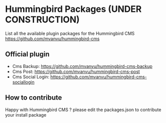 # Hummingbird Packages (UNDER CONSTRUCTION)
List all the available plugin packages for the Hummingbird CMS https://github.com/mvanvu/hummingbird-cms

## Official plugin
- Cms Backup: https://github.com/mvanvu/hummingbird-cms-backup
- Cms Post: https://github.com/mvanvu/hummingbird-cms-post
- Cms Social Login: https://github.com/mvanvu/hummingbird-cms-sociallogin

## How to contribute
Happy with Hummingbird CMS ? please edit the packages.json to contribute your install package